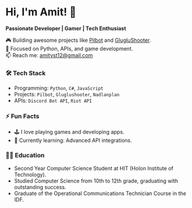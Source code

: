 # Hi, I'm Amit! 👋  
**Passionate Developer | Gamer | Tech Enthusiast**  

🎮 Building awesome projects like [Pilbot](#) and [GlugluShooter](#).  
🌟 Focused on Python, APIs, and game development.  
📫 Reach me: amityst12@gmail.com  

### 🛠️ Tech Stack
- Programming: `Python`, `C#`, `JavaScript`
- Projects: `Pilbot`, `Gluglushooter`, `Nadlanplan`
- APIs: `Discord Bot API`, `Riot API`

### ⚡ Fun Facts
- 🕹️ I love playing games and developing apps.  
- 🌱 Currently learning: Advanced API integrations.


### 👨‍🏫 Education
- Second Year Computer Science Student at HIT (Holon Institute of Technology).
- Studied Computer Science from 10th to 12th grade, graduating with outstanding success.
- Graduate of the Operational Communications Technician Course in the IDF.
